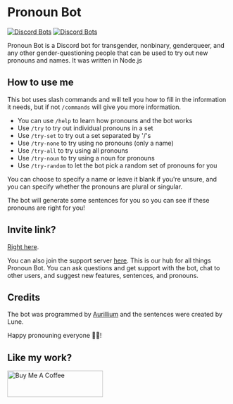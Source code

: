 # Pronoun Bot
[![Discord Bots](https://top.gg/api/widget/servers/983907393823969312.svg)](https://top.gg/bot/983907393823969312) [![Discord Bots](https://top.gg/api/widget/upvotes/983907393823969312.svg)](https://top.gg/bot/983907393823969312)

Pronoun Bot is a Discord bot for transgender, nonbinary, genderqueer, and any other gender-questioning people that can be used to try out new pronouns and names. It was written in Node.js

## How to use me

This bot uses slash commands and will tell you how to fill in the information it needs, but if not `/commands` will give you more information.
- You can use `/help` to learn how pronouns and the bot works
- Use `/try` to try out individual pronouns in a set
- Use `/try-set` to try out a set separated by '/'s
- Use `/try-none` to try using no pronouns (only a name)
- Use `/try-all` to try using all pronouns
- Use `/try-noun` to try using a noun for pronouns
- Use `/try-random` to let the bot pick a random set of pronouns for you

You can choose to specify a name or leave it blank if you're unsure, and you can specify whether the pronouns are plural or singular.

The bot will generate some sentences for you so you can see if these pronouns are right for you!

## Invite link?

[Right here](https://discord.com/api/oauth2/authorize?client_id=983907393823969312&permissions=2147485696&scope=applications.commands%20bot).

You can also join the support server [here](https://discord.gg/ZnRzV469rJ).
This is our hub for all things Pronoun Bot. You can ask questions and get support with the bot, chat to other users, and suggest new features, sentences, and pronouns.

## Credits

The bot was programmed by [Aurillium](github.com/Aurillium) and the sentences were created by Lune.

Happy pronouning everyone 🏳️‍⚧️!

## Like my work?

<a href="https://www.buymeacoffee.com/aurillium" target="_blank"><img src="https://cdn.buymeacoffee.com/buttons/v2/default-red.png" alt="Buy Me A Coffee" style="height: 60px !important;width: 217px !important;" ></a>
